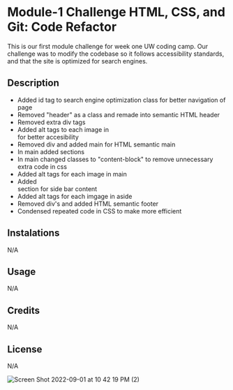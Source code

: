 # Module-1 Challenge HTML, CSS, and Git: Code Refactor

This is our first module challenge for week one UW coding camp. Our challenge was to modify the codebase so it follows accessibility standards, and that the site is optimized for search engines.

## Description

- Added id tag to search engine optimization class for better navigation of page
- Removed "header" as a class and remade into semantic HTML header
- Removed extra div tags
- Added alt tags to each image in <main> for better accesibility
- Removed div and added main for HTML semantic main
- In main added sections
- In main changed classes to "content-block" to remove unnecessary extra code in css
- Added alt tags for each image in main
- Added <aside> section for side bar content
- Added alt tags for each imgage in aside
- Removed div's and added HTML semantic footer
- Condensed repeated code in CSS to make more efficient


## Instalations

N/A

## Usage

N/A

## Credits

N/A

## License

N/A

![Screen Shot 2022-09-01 at 10 42 19 PM (2)](https://user-images.githubusercontent.com/111208223/188055161-9b76aeff-afd6-45e3-b425-fadd80ebba00.png)


